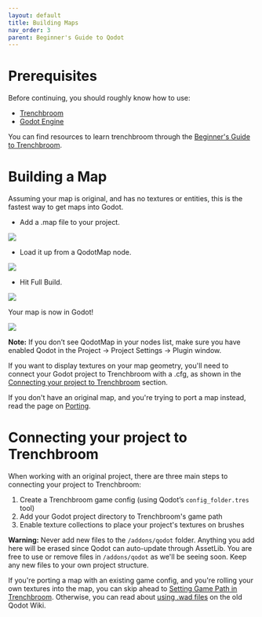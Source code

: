 ```yaml
---
layout: default
title: Building Maps
nav_order: 3
parent: Beginner's Guide to Qodot 
---
```


# Prerequisites
Before continuing, you should roughly know how to use:
- [Trenchbroom](https://trenchbroom.github.io/)
- [Godot Engine](https://godotengine.org/)

You can find resources to learn trenchbroom through the [Beginner's Guide to Trenchbroom](https://coda.io/d/Trenchbroom-Guide_d77T7fADkTg/Beginners-Guide-to-Trenchbroom_suqnS).

# Building a Map
Assuming your map is original, and has no textures or entities, this is the fastest way to get maps into Godot.

- Add a .map file to your project.

![](../images/install-map.png)

- Load it up from a QodotMap node.

![](../images/install-qodotmap.png)

- Hit Full Build.

![](../images/install-fullbuild.png)

Your map is now in Godot!

![](../images/install-final.png)

**Note:** If you don’t see QodotMap in your nodes list, make sure you have enabled Qodot in the Project → Project Settings → Plugin window.

If you want to display textures on your map geometry, you'll need to connect your Godot project to Trenchbroom with a .cfg, as shown in the [Connecting your project to Trenchbroom](#connecting-your-project-to-trenchbroom) section.

If you don't have an original map, and you're trying to port a map instead, read the page on [Porting](porting.html).

# Connecting your project to Trenchbroom
When working with an original project, there are three main steps to connecting your project to Trenchbroom:
1.  Create a Trenchbroom game config (using Qodot’s `config_folder.tres` tool)
2.  Add your Godot project directory to Trenchbroom's game path
3.  Enable texture collections to place your project's textures on brushes

**Warning:** Never add new files to the `/addons/qodot` folder. Anything you add here will be erased since Qodot can auto-update through AssetLib. You are free to use or remove files in `/addons/qodot` as we'll be seeing soon. Keep any new files to your own project structure.

If you're porting a map with an existing game config, and you're rolling your own textures into the map, you can skip ahead to [Setting Game Path in Trenchbroom](#Setting-Game-Path-in-Trenchbroom). Otherwise, you can read about [using .wad files](https://github.com/Shfty/qodot-plugin/wiki/3.-Textures-and-Materials#wad-file-support) on the old Qodot Wiki.
